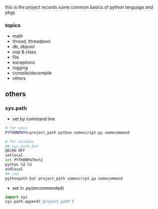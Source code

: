 this is the project records some common basics of python language and pkgs

### topics
* math
* thread, threadpool
* db, dbpool
* oop & class
* file
* exceptions
* logging
* compile/decompile
* others

## others
### sys.path
* set by command line
```sh
# for unix
PYTHONPATH=project_path python somescript.py somecommand

# for windows
## sys_path.bat
@ECHO OFF
setlocal
set PYTHONPATH=%1
python %2 %3
endlocal
## cmd
pythonpath.bat project_path somescript.py somecommand
```
* set in .py(recommended)
```py
import sys
sys.path.append('project_path')
```

